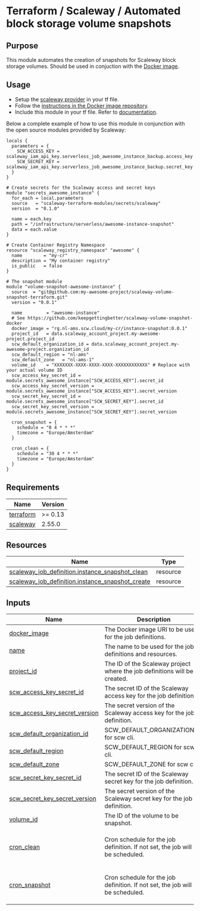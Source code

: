 # Terraform / Scaleway / Automated block storage volume snapshots

## Purpose

This module automates the creation of snapshots for Scaleway block storage volumes. Should be used in
conjuction with the [Docker image](https://github.com/my-awesome-project/scaleway-volume-snapshot-docker).

## Usage

- Setup the [scaleway provider](https://www.terraform.io/docs/providers/scaleway/index.html) in your tf file.
- Follow the [instructions in the Docker image repository](https://github.com/my-awesome-project/scaleway-volume-snapshot-docker).
- Include this module in your tf file. Refer to [documentation](https://www.terraform.io/docs/modules/sources.html#generic-git-repository).

Below a complete example of how to use this module in conjunction with the open source modules provided
by Scaleway:

```hcl
locals {
  parameters = {
    SCW_ACCESS_KEY = scaleway_iam_api_key.serverless_job_awesome_instance_backup.access_key
    SCW_SECRET_KEY = scaleway_iam_api_key.serverless_job_awesome_instance_backup.secret_key
  }
}

# Create secrets for the Scaleway access and secret keys
module "secrets_awesome_instance" {
  for_each = local.parameters
  source   = "scaleway-terraform-modules/secrets/scaleway"
  version  = "0.1.0"

  name = each.key
  path = "/infrastructure/serverless/awesome-instance-snapshot"
  data = each.value
}

# Create Container Registry Namespace
resource "scaleway_registry_namespace" "awesome" {
  name        = "my-cr"
  description = "My container registry"
  is_public   = false
}

# The snapshot module
module "volume-snapshot-awesome-instance" {
  source  = "git@github.com:my-awesome-project/scaleway-volume-snapshot-terraform.git"
  version = "0.0.1"

  name         = "awesome-instance"
  # See https://github.com/keepgettingbetter/scaleway-volume-snapshot-docker
  docker_image = "rg.nl-ams.scw.cloud/my-cr/instance-snapshot:0.0.1"
  project_id   = data.scaleway_account_project.my-awesome-project.project_id
  scw_default_organization_id = data.scaleway_account_project.my-awesome-project.organization_id
  scw_default_region = "nl-ams"
  scw_default_zone   = "nl-ams-1"
  volume_id    = "XXXXXXX-XXXX-XXXX-XXXX-XXXXXXXXXXXX" # Replace with your actual volume ID
  scw_access_key_secret_id = module.secrets_awesome_instance["SCW_ACCESS_KEY"].secret_id
  scw_access_key_secret_version = module.secrets_awesome_instance["SCW_ACCESS_KEY"].secret_version
  scw_secret_key_secret_id = module.secrets_awesome_instance["SCW_SECRET_KEY"].secret_id
  scw_secret_key_secret_version = module.secrets_awesome_instance["SCW_SECRET_KEY"].secret_version

  cron_snapshot = {
    schedule = "0 4 * * *"
    timezone = "Europe/Amsterdam"
  }

  cron_clean = {
    schedule = "30 4 * * *"
    timezone = "Europe/Amsterdam"
  }
}

```

<!-- BEGIN_TF_DOCS -->
## Requirements

| Name | Version |
|------|---------|
| <a name="requirement_terraform"></a> [terraform](#requirement_terraform) | >= 0.13 |
| <a name="requirement_scaleway"></a> [scaleway](#requirement_scaleway) | 2.55.0 |

## Resources

| Name | Type |
|------|------|
| [scaleway_job_definition.instance_snapshot_clean](https://registry.terraform.io/providers/scaleway/scaleway/2.55.0/docs/resources/job_definition) | resource |
| [scaleway_job_definition.instance_snapshot_create](https://registry.terraform.io/providers/scaleway/scaleway/2.55.0/docs/resources/job_definition) | resource |

## Inputs

| Name | Description | Type | Default | Required |
|------|-------------|------|---------|:--------:|
| <a name="input_docker_image"></a> [docker_image](#input_docker_image) | The Docker image URI to be used for the job definitions. | `string` | n/a | yes |
| <a name="input_name"></a> [name](#input_name) | The name to be used for the job definitions and resources. | `string` | n/a | yes |
| <a name="input_project_id"></a> [project_id](#input_project_id) | The ID of the Scaleway project where the job definitions will be created. | `string` | n/a | yes |
| <a name="input_scw_access_key_secret_id"></a> [scw_access_key_secret_id](#input_scw_access_key_secret_id) | The secret ID of the Scaleway access key for the job definition. | `string` | n/a | yes |
| <a name="input_scw_access_key_secret_version"></a> [scw_access_key_secret_version](#input_scw_access_key_secret_version) | The secret version of the Scaleway access key for the job definition. | `string` | n/a | yes |
| <a name="input_scw_default_organization_id"></a> [scw_default_organization_id](#input_scw_default_organization_id) | SCW_DEFAULT_ORGANIZATION_ID for scw cli. | `string` | n/a | yes |
| <a name="input_scw_default_region"></a> [scw_default_region](#input_scw_default_region) | SCW_DEFAULT_REGION for scw cli. | `string` | n/a | yes |
| <a name="input_scw_default_zone"></a> [scw_default_zone](#input_scw_default_zone) | SCW_DEFAULT_ZONE for scw cli. | `string` | n/a | yes |
| <a name="input_scw_secret_key_secret_id"></a> [scw_secret_key_secret_id](#input_scw_secret_key_secret_id) | The secret ID of the Scaleway secret key for the job definition. | `string` | n/a | yes |
| <a name="input_scw_secret_key_secret_version"></a> [scw_secret_key_secret_version](#input_scw_secret_key_secret_version) | The secret version of the Scaleway secret key for the job definition. | `string` | n/a | yes |
| <a name="input_volume_id"></a> [volume_id](#input_volume_id) | The ID of the volume to be snapshot. | `string` | n/a | yes |
| <a name="input_cron_clean"></a> [cron_clean](#input_cron_clean) | Cron schedule for the job definition. If not set, the job will not be scheduled. | ```object({ schedule = string timezone = string })``` | `null` | no |
| <a name="input_cron_snapshot"></a> [cron_snapshot](#input_cron_snapshot) | Cron schedule for the job definition. If not set, the job will not be scheduled. | ```object({ schedule = string timezone = string })``` | `null` | no |
<!-- END_TF_DOCS -->
